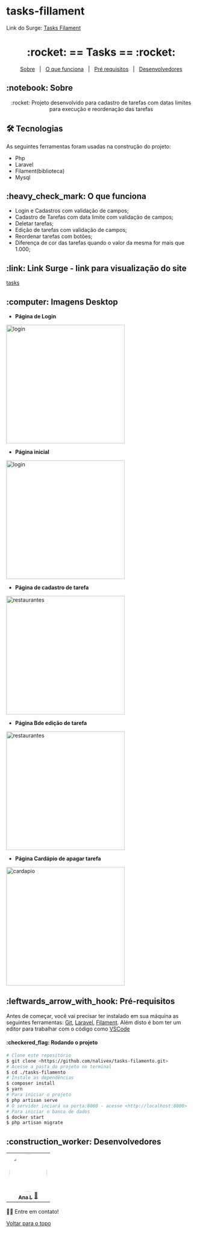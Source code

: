 # tasks-fillament
Link do Surge: <a href="http://tasks-fatto.herokuapp.com/admin">Tasks Filament</a>
<h1 align="center" id="top">:rocket: == Tasks == :rocket:</h1>

<p align="center">
  <a href="#sobre">Sobre</a> &#xa0; | &#xa0; 
  <a href="#funciona">O que funciona</a> &#xa0; | &#xa0;
  <a href="#requisitos">Pré requisitos</a> &#xa0; | &#xa0;
  <a href="#desenvolvedores">Desenvolvedores</a>
</p>

<h2 id="sobre">:notebook: Sobre </h2>

<p align="center">:rocket: Projeto desenvolvido para cadastro de tarefas com datas limites para execução e reordenação das tarefas </p>

<h2 id="tecnologias"> 🛠 Tecnologias </h2>

As seguintes ferramentas foram usadas na construção do projeto:

* Php
* Laravel 
* Filament(biblioteca)
* Mysql

<h2 id="funciona">:heavy_check_mark: O que funciona</h2>

* Login e Cadastros com validação de campos;
* Cadastro de Tarefas com data limite com validação de campos;
* Deletar tarefas;
* Edição de tarefas com validação de campos;
* Reordenar tarefas com botões;
* Diferença de cor das tarefas quando o valor da mesma for mais que 1.000;
 

<h2 id="link">:link: Link Surge - link para visualização do site</h2>
<a href="http://tasks-fatto.herokuapp.com/admin">tasks</a>

<h2 id="imagens">:computer: Imagens Desktop</h2>

- **Página de Login**
<img alt="login" src="https://user-images.githubusercontent.com/83218983/128033772-fe8e6b66-adfa-412b-b269-a6a969f2224f.png" width="314"/>

- **Página inicial**
<img alt="login" src="https://user-images.githubusercontent.com/83218983/128033772-fe8e6b66-adfa-412b-b269-a6a969f2224f.png" width="314"/>

- **Página de cadastro de tarefa**
<img alt="restaurantes" src="https://user-images.githubusercontent.com/83218983/128034569-cadd725d-7685-4af7-8e73-5ede5b3ed24a.png" width="314"/>

- **Página Bde edição de tarefa**
<img alt="restaurantes" src="https://user-images.githubusercontent.com/83218983/128034700-f3f51dd2-3578-4ea5-abe4-54f4e3e66512.png" width="314"/>

- **Página Cardápio de apagar tarefa**
<img alt="cardapio" src="https://user-images.githubusercontent.com/83218983/128035186-ce9a491c-4a6a-415b-9a2e-57fae6909fb8.png" width="314"/>

<h2 id="requisitos">:leftwards_arrow_with_hook: Pré-requisitos</h2>

Antes de começar, você vai precisar ter instalado em sua máquina as seguintes ferramentas:
[Git](https://git-scm.com), [Laravel](https://laravel.com), [Filament](https://filamentphp.com/). 
Além disto é bom ter um editor para trabalhar com o código como [VSCode](https://code.visualstudio.com/)

<h4>:checkered_flag: Rodando o projeto </h4>

```bash
# Clone este repositório
$ git clone <https://github.com/nalivex/tasks-filamento.git>
# Acesse a pasta do projeto no terminal
$ cd ./tasks-filamento
# Instale as dependências
$ composer install
$ yarn
# Para iniciar o projeto
$ php artisan serve
# O servidor inciará na porta:8000 - acesse <http://localhost:8000>
# Para iniciar o banco de dados
$ docker start
$ php artisan migrate
```

<h2 id="desenvolvedores">:construction_worker: Desenvolvedores</h2>

<table> 
<tr>
 
<td align="center"><a href="https://github.com/nalivex"><img style="border-radius: 50%" src="https://ca.slack-edge.com/TLAVDH7C2-U020JT4QD08-728187f5c368-512" width="100px" alt=""/>
 <br />
 <sub><b>Ana L</b></sub></a> <a href="https://github.com/nalivex">🚀</a></td>
 
</tr>
  
</table>

👋🏽 Entre em contato!

<a href="#top">Voltar para o topo</a>
